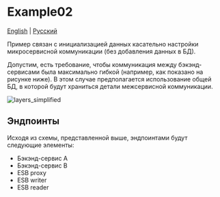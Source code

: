 # Example02

[English](README.md) | [Русский](README.ru.md)

Пример связан с инициализацией данных касательно настройки микросервисной коммуникации (без добавления данных в БД).

Допустим, есть требование, чтобы коммуникация между бэкэнд-сервисами была максимально гибкой (например, как показано на рисунке ниже). 
В этом случае предполагается использование общей БД, в которой будут храниться детали межсервисной коммуникации.

![layers_simplified](https://github.com/alexeysp11/delivery-service-csharp/raw/main/docs/img/layers_simplified.png)

## Эндпоинты

Исходя из схемы, представленной выше, эндпоинтами будут следующие элементы:
- Бэкэнд-сервис А
- Бэкэнд-сервис B
- ESB proxy
- ESB writer
- ESB reader
